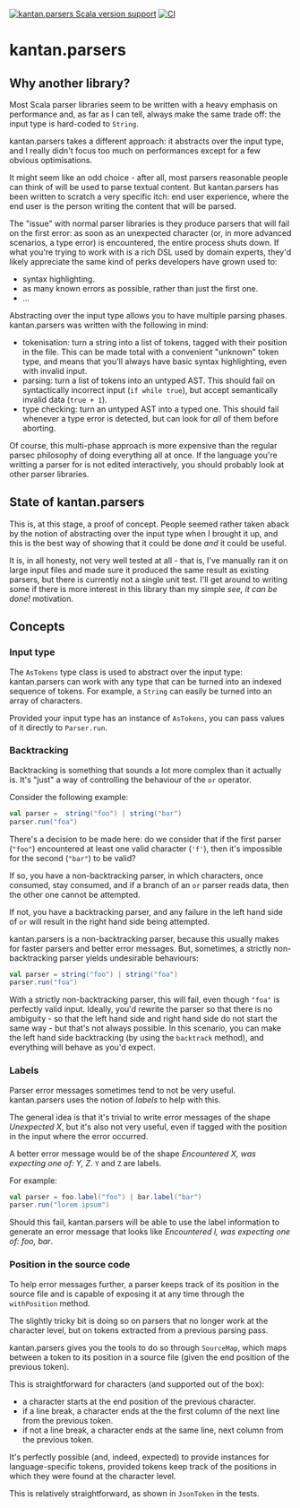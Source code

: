 [![kantan.parsers Scala version support](https://index.scala-lang.org/nrinaudo/kantan.parsers/kantan.parsers/latest-by-scala-version.svg?platform=jvm)](https://index.scala-lang.org/nrinaudo/kantan.parsers/kantan.parsers)
[![CI](https://github.com/nrinaudo/kantan.parsers/actions/workflows/cli.yml/badge.svg)](https://github.com/nrinaudo/kantan.parsers/actions/workflows/cli.yml)

# kantan.parsers

## Why another library?

Most Scala parser libraries seem to be written with a heavy emphasis on performance and, as far as I can tell, always
make the same trade off: the input type is hard-coded to `String`.

kantan.parsers takes a different approach: it abstracts over the input type, and I really didn't focus too much on
performances except for a few obvious optimisations.

It might seem like an odd choice - after all, most parsers reasonable people can think of will be used to parse textual
content. But kantan.parsers has been written to scratch a very specific itch: end user experience, where the end user
is the person writing the content that will be parsed.

The "issue" with normal parser libraries is they produce parsers that will fail on the first error: as soon as an
unexpected character (or, in more advanced scenarios, a type error) is encountered, the entire process shuts down.
If what you're trying to work with is a rich DSL used by domain experts, they'd likely appreciate the same kind of perks
developers have grown used to:
- syntax highlighting.
- as many known errors as possible, rather than just the first one.
- ...

Abstracting over the input type allows you to have multiple parsing phases. kantan.parsers was written with the
following in mind:
- tokenisation: turn a string into a list of tokens, tagged with their position in the file. This can be made total
  with a convenient "unknown" token type, and means that you'll always have basic syntax highlighting, even with invalid
  input.
- parsing: turn a list of tokens into an untyped AST. This should fail on syntactically incorrect input (`if while true`),
  but accept semantically invalid data (`true + 1`).
- type checking: turn an untyped AST into a typed one. This should fail whenever a type error is detected, but can look
  for *all* of them before aborting.

Of course, this multi-phase approach is more expensive than the regular parsec philosophy of doing everything all at
once. If the language you're writting a parser for is not edited interactively, you should probably look at other
parser libraries.

## State of kantan.parsers

This is, at this stage, a proof of concept. People seemed rather taken aback by the notion of abstracting over the input
type when I brought it up, and this is the best way of showing that it could be done *and* it could be useful.

It is, in all honesty, not very well tested at all - that is, I've manually ran it on large input files and made sure
it produced the same result as existing parsers, but there is currently not a single unit test. I'll get around to
writing some if there is more interest in this library than my simple _see, it *can* be done!_ motivation.

## Concepts

### Input type

The `AsTokens` type class is used to abstract over the input type: kantan.parsers can work with any type that can be
turned into an indexed sequence of tokens. For example, a `String` can easily be turned into an array of characters.

Provided your input type has an instance of `AsTokens`, you can pass values of it directly to `Parser.run`.

### Backtracking

Backtracking is something that sounds a lot more complex than it actually is. It's "just" a way of controlling the
behaviour of the `or` operator.

Consider the following example:

```scala
val parser =  string("foo") | string("bar")
parser.run("foa")
```

There's a decision to be made here: do we consider that if the first parser (`"foo"`) encountered at least one valid
character (`'f'`), then it's impossible for the second (`"bar"`) to be valid?

If so, you have a non-backtracking parser, in which characters, once consumed, stay consumed, and if a branch of
an `or` parser reads data, then the other one cannot be attempted.

If not, you have a backtracking parser, and any failure in the left hand side of `or` will result in the right hand
side being attempted.

kantan.parsers is a non-backtracking parser, because this usually makes for faster parsers and better error messages.
But, sometimes, a strictly non-backtracking parser yields undesirable behaviours:

```scala
val parser = string("foo") | string("foa")
parser.run("foa")
```

With a strictly non-backtracking parser, this will fail, even though `"foa"` is perfectly valid input. Ideally,
you'd rewrite the parser so that there is no ambiguity - so that the left hand side and right hand side do not start
the same way - but that's not always possible. In this scenario, you can make the left hand side backtracking (by using
the `backtrack` method), and everything will behave as you'd expect.

### Labels

Parser error messages sometimes tend to not be very useful. kantan.parsers uses the notion of _labels_ to help with
this.

The general idea is that it's trivial to write error messages of the shape _Unexpected X_, but it's also not very
useful, even if tagged with the position in the input where the error occurred.

A better error message would be of the shape _Encountered X, was expecting one of: Y, Z_. `Y` and `Z` are labels.

For example:

```scala
val parser = foo.label("foo") | bar.label("bar")
parser.run("lorem ipsum")
```

Should this fail, kantan.parsers will be able to use the label information to generate an error message that looks like
_Encountered l, was expecting one of: foo, bar_.

### Position in the source code

To help error messages further, a parser keeps track of its position in the source file and is capable of exposing it
at any time through the `withPosition` method.

The slightly tricky bit is doing so on parsers that no longer work at the character level, but on tokens extracted
from a previous parsing pass.

kantan.parsers gives you the tools to do so through `SourceMap`, which maps between a token to its position in a source
file (given the end position of the previous token).

This is straightforward for characters (and supported out of the box):
- a character starts at the end position of the previous character.
- if a line break, a character ends at the the first column of the next line from the previous token.
- if not a line break, a character ends at the same line, next column from the previous token.

It's perfectly possible (and, indeed, expected) to provide instances for language-specific tokens, provided tokens
keep track of the positions in which they were found at the character level.

This is relatively straightforward, as shown in `JsonToken` in the tests.
